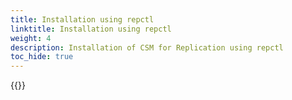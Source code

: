 ```yaml
---
title: Installation using repctl
linktitle: Installation using repctl
weight: 4
description: Installation of CSM for Replication using repctl 
toc_hide: true 
---
```

{{<include file="content/v1/getting-started/installation/helm/modules/replication/install-repctl.md">}}